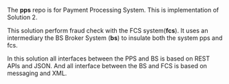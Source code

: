 The **pps** repo is for Payment Processing System. This is implementation of Solution 2.

This solution perform fraud check with the FCS system(**fcs**). It uses an intermediary the BS Broker System (**bs**) to insulate both the system pps and fcs.

In this solution all interfaces between the PPS and BS is based on REST APIs and JSON.
And all interface between the BS and FCS is based on messaging and XML.
